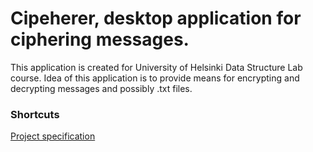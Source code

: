 # Cipeherer, desktop application for ciphering messages.

This application is created for University of Helsinki Data Structure Lab course.
Idea of this application is to provide means for encrypting and decrypting messages and possibly .txt files.

### Shortcuts
[Project specification](https://github.com/ArttuJanhunen/cipherer/blob/master/documentation/projectspesification.md)
